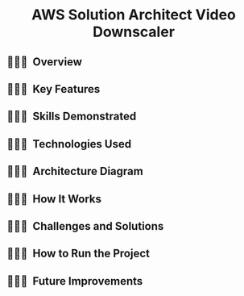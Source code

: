 <h1 align="center">
  <b>AWS Solution Architect Video Downscaler</b>
</h1>

<h2>👨🏻‍💻 &nbsp;Overview</h2>

<h2>👨🏻‍💻 &nbsp;Key Features</h2>

<h2>👨🏻‍💻 &nbsp;Skills Demonstrated</h2>

<h2>👨🏻‍💻 &nbsp;Technologies Used</h2>

<h2>👨🏻‍💻 &nbsp;Architecture Diagram</h2>

<h2>👨🏻‍💻 &nbsp;How It Works</h2>

<h2>👨🏻‍💻 &nbsp;Challenges and Solutions</h2>

<h2>👨🏻‍💻 &nbsp;How to Run the Project</h2>

<h2>👨🏻‍💻 &nbsp;Future Improvements</h2>
